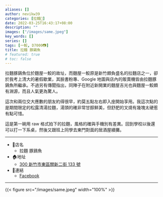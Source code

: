 ```yaml
---
aliases: []
author: nevikw39
categories: [拉麵🍜]
date: 2022-03-25T16:43:17+08:00
description: ""
images: ["/images/same.jpeg"]
key_words: []
series: []
tags: [一鮫, D7000📷]
title: 拉麵 豚鷄魚
# featured: true
# toc: false
---
```


拉麵豚鷄魚位於麵屋一鮫的故址，而麵屋一鮫原是新竹頗負盛名的拉麵店之一，卻於我考上清大的暑假歇業，其臉書粉專、Google 地圖與店內的販賣機皆由拉麵豚鷄魚所繼承。不過另有傳聞指出，同陣子在附近新開業的麵屋吉光也與麵屋一鮫頗有淵源，而且人氣更為驚人。

這次和兩位交大應數的朋友約得很早，約莫五點左右即入座開始享用。我這次點的是期間限定的松露清湯拉麵，湯頭的確非常甘醇鮮美，但舒肥的叉燒有幾塊太硬惹有點可惜。

這是第一碗用 raw 格式拍下的拉麵，風格的確與手機別有差異。回到學校以後還可以打一下系桌，然後又跟班上同學去東門對面的居酒屋續攤。

---
+ 🏬店名
    * 拉麵 豚鷄魚
+ 🏠地址
    * [300 新竹市東區關新二街 133 號](https://g.page/Ramen-SaMe)
+ 🔗連結
    * [Facebook](https://www.facebook.com/Ramen.SaMe/)
---

{{< figure src="/images/same.jpeg" width="100%" >}}
